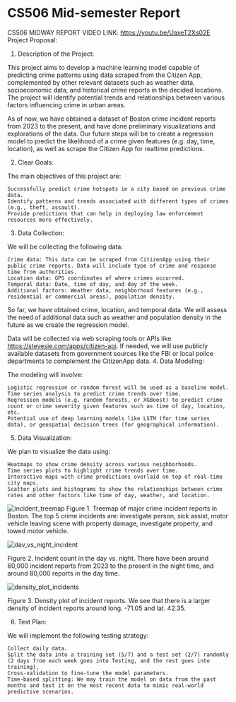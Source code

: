 # CS506 Mid-semester Report #

CS506 MIDWAY REPORT VIDEO LINK: https://youtu.be/UaxeT2Xs02E
Project Proposal:

1. Description of the Project:

This project aims to develop a machine learning model capable of predicting crime patterns using data scraped from the Citizen App, complemented by other relevant datasets such as weather data, socioeconomic data, and historical crime reports in the decided locations. The project will identify potential trends and relationships between various factors influencing crime in urban areas. 

As of now, we have obtained a dataset of Boston crime incident reports from 2023 to the present, and have done preliminary visualizations and explorations of the data. Our future steps will be to create a regression model to predict the likelihood of a crime given features (e.g. day, time, location), as well as scrape the Citizen App for realtime predictions.

2. Clear Goals:

The main objectives of this project are:

    Successfully predict crime hotspots in a city based on previous crime data.
    Identify patterns and trends associated with different types of crimes (e.g., theft, assault).
    Provide predictions that can help in deploying law enforcement resources more effectively.

3. Data Collection:

We will be collecting the following data:

    Crime data: This data can be scraped from CitizenApp using their public crime reports. Data will include type of crime and response time from authorities.
    Location data: GPS coordinates of where crimes occurred.
    Temporal data: Date, time of day, and day of the week.
    Additional factors: Weather data, neighborhood features (e.g., residential or commercial areas), population density.

So far, we have obtained crime, location, and temporal data. We will assess the need of additional data such as weather and population density in the future as we create the regression model.

Data will be collected via web scraping tools or APIs like https://stevesie.com/apps/citizen-api. If needed, we will use publicly available datasets from government sources like the FBI or local police departments to complement the CitizenApp data.
4. Data Modeling:

The modeling will involve:

    Logistic regression or random forest will be used as a baseline model.
    Time series analysis to predict crime trends over time.
    Regression models (e.g. random forests, or XGBoost) to predict crime count or crime severity given features such as time of day, location, etc.
    Potential use of deep learning models like LSTM (for time series data), or geospatial decision trees (for geographical information).

5. Data Visualization:

We plan to visualize the data using:

    Heatmaps to show crime density across various neighborhoods.
    Time series plots to highlight crime trends over time.
    Interactive maps with crime predictions overlaid on top of real-time city maps.
    Scatter plots and histograms to show the relationships between crime rates and other factors like time of day, weather, and location.

![incident_treemap](https://github.com/user-attachments/assets/dae1b0f8-00f9-4ee6-b663-f10880ecddb2)
Figure 1. Treemap of major crime incident reports in Boston. The top 5 crime incidents are: investigate person, sick assist, motor vehicle leaving scene with property damage, investigate property, and towed motor vehicle. 

![dav_vs_night_incident](https://github.com/user-attachments/assets/19a59f80-ea29-495e-9d52-076687bff4be)

Figure 2. Incident count in the day vs. night. There have been around 60,000 incident reports from 2023 to the present in the night time, and around 80,000 reports in the day time. 

![density_plot_incidents](https://github.com/user-attachments/assets/5db904a0-b472-4f08-a567-abfdcc560135)

Figure 3. Density plot of incident reports. We see that there is a larger density of incident reports around long. -71.05 and lat. 42.35. 

6. Test Plan:

We will implement the following testing strategy:

    Collect daily data.
    Split the data into a training set (5/7) and a test set (2/7) randomly (2 days from each week goes into Testing, and the rest goes into training).
    Cross-validation to fine-tune the model parameters.
    Time-based splitting: We may train the model on data from the past months and test it on the most recent data to mimic real-world predictive scenarios.

